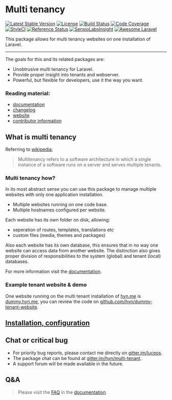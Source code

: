 # Multi tenancy

[![Latest Stable Version](https://poser.pugx.org/hyn/multi-tenant/v/stable?format=flat-square)](https://packagist.org/packages/hyn/multi-tenant)
[![License](https://poser.pugx.org/hyn/multi-tenant/license?format=flat-square)](https://packagist.org/packages/hyn/multi-tenant)
[![Build Status](https://img.shields.io/travis/hyn/multi-tenant/2.x.svg?maxAge=2592000&style=flat-square)](https://travis-ci.org/hyn/multi-tenant)
[![Code Coverage](https://img.shields.io/codecov/c/github/hyn/multi-tenant/2.x.svg?maxAge=2592000&style=flat-square)](https://codecov.io/github/hyn/multi-tenant)
[![StyleCI](https://styleci.io/repos/39585488/shield)](https://styleci.io/repos/39585488)
[![Reference Status](https://www.versioneye.com/php/hyn:multi-tenant/reference_badge.svg?style=flat)](https://www.versioneye.com/php/hyn:multi-tenant/references)
[![SensioLabsInsight](https://img.shields.io/sensiolabs/i/f8241f3b-ab7b-4a58-9123-488c13560887.svg?maxAge=2592000&style=flat-square)](https://insight.sensiolabs.com/projects/f8241f3b-ab7b-4a58-9123-488c13560887)
[![Awesome Laravel](https://cdn.rawgit.com/sindresorhus/awesome/d7305f38d29fed78fa85652e3a63e154dd8e8829/media/badge.svg)](https://github.com/chiraggude/awesome-laravel)

This package allows for multi tenancy websites on one installation of Laravel.

---

The goals for this and its related packages are:

- Unobtrusive multi tenancy for Laravel.
- Provide proper insight into tenants and webserver.
- Powerful, but flexible for developers, use it the way you want.

### Reading material:

- [documentation][7]
- [changelog](changelog.md)
- [website][1]
- [contributor information](contributing.md)

## What is multi tenancy

Referring to [wikipedia](http://en.wikipedia.org/wiki/Multitenancy);

> Multitenancy refers to a software architecture in which a single instance of a software runs on a server and serves multiple tenants.

### Multi tenancy how?

In its most abstract sense you can use this package to manage multiple websites with only one application installation.
- Multiple websites running on one code base.
- Multiple hostnames configured per website.

Each website has its own folder on disk, allowing:
- seperation of routes, templates, translations etc
- custom files (media, themes and packages)

Also each website has its own database, this ensures that in no way one website can access data from another website.
The distinction also gives proper division of responsibilities to the system (global) and tenant (local) databases.

For more information visit the [documentation](https://hyn.readme.io/docs/hyn-approach-to-tenancy).

### Example tenant website & demo

One website running on the multi tenant installation of [hyn.me][1] is [dummy.hyn.me](http://dummy.hyn.me), you can review the code on [github.com/hyn/dummy-tenant-website](https://github.com/hyn/dummy-tenant-website).

## [Installation, configuration][7]

## Chat or critical bug

- For priority bug reports, please contact me directly on [gitter.im/luceos][6].
- The package chat can be found at [gitter.im/hyn/multi-tenant][8].
- A support forum will be made available in the future.

## Q&A

> Please visit the [FAQ](https://hyn.readme.io/docs/frequently-asked-questions) in the [documentation][7].


[1]: https://hyn.me
[2]: https://hyn.me/packages/multi-tenant
[3]: https://github.com/hyn/multi-tenant
[5]: https://github.com/hyn/multi-tenant/issues
[6]: https://gitter.im/luceos
[7]: https://hyn.readme.io
[8]: https://gitter.im/hyn/multi-tenant
